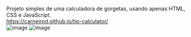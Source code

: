 Projeto simples de uma calculadora de gorgetas, usando apenas HTML, CSS e JavaScript.
<br>
https://carneirod.github.io/tip-calculator/
<br>
![image](https://github.com/CarneiroD/tip-calculator/assets/104696624/c5083d81-0990-4689-9f9d-2c9714bce537)
![image](https://github.com/CarneiroD/tip-calculator/assets/104696624/4a559edd-05b8-4440-b4e4-889e29650e2a)



